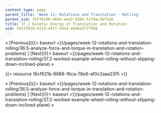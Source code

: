 ```yaml
---
content_type: page
parent_title: 'Week 12: Rotations and Translation - Rolling'
parent_uid: fbf76190-d89e-eed2-930e-51f9ac3bf2a6
title: 37.1 Kinetic Energy of Translation and Rotation
uid: 34137618-411d-4427-e914-e646a3f7f568
---
```


« [Previous]({{< baseurl >}}/pages/week-12-rotations-and-translation-rolling/36.5-analyze-force-and-torque-in-translation-and-rotation-problems) | [Next]({{< baseurl >}}/pages/week-12-rotations-and-translation-rolling/37.2-worked-example-wheel-rolling-without-slipping-down-inclined-plane) »

{{< resource 16cf621b-8688-16ca-78e6-af0c2aaa23f5 >}}

« [Previous]({{< baseurl >}}/pages/week-12-rotations-and-translation-rolling/36.5-analyze-force-and-torque-in-translation-and-rotation-problems) | [Next]({{< baseurl >}}/pages/week-12-rotations-and-translation-rolling/37.2-worked-example-wheel-rolling-without-slipping-down-inclined-plane) »